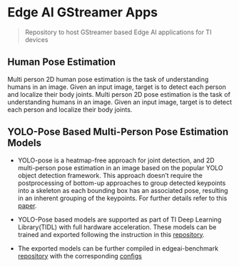 # Edge AI GStreamer Apps

> Repository to host GStreamer based Edge AI applications for TI devices

## Human Pose Estimation
Multi person 2D human pose estimation is the task of understanding humans in an image. Given an input image, target is to detect each person and localize their body joints. Multi person 2D pose estimation is the task of understanding humans in an image. Given an input image, target is to detect each person and localize their body joints. 

## YOLO-Pose Based Multi-Person Pose Estimation Models
* YOLO-pose is a heatmap-free approach for joint detection, and 2D multi-person pose  estimation in an image based on the popular YOLO object detection framework. This approach doesn’t require the postprocessing of bottom-up approaches to group detected keypoints into a skeleton as each bounding box has an associated pose, resulting in an inherent grouping of the keypoints. For further details refer to this [paper](https://openaccess.thecvf.com/content/CVPR2022W/ECV/papers/Maji_YOLO-Pose_Enhancing_YOLO_for_Multi_Person_Pose_Estimation_Using_Object_CVPRW_2022_paper.pdf).

* YOLO-Pose based models are supported as part of TI Deep Learning Library(TIDL) with full hardware acceleration. These models can be trained and exported following the instruction in this [repository](https://github.com/TexasInstruments/edgeai-yolov5/tree/yolo-pose). 

* The exported models can be further compiled in edgeai-benchmark [repository](https://github.com/TexasInstruments/edgeai-benchmark) with the corresponding [configs](https://github.com/TexasInstruments/edgeai-benchmark/blob/master/configs/human_pose_estimation.py)
